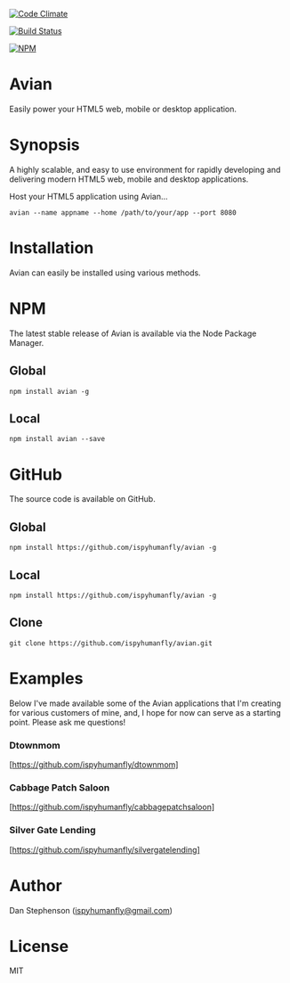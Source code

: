 [![Code Climate](https://codeclimate.com/github/dwyl/esta/badges/gpa.png)](https://codeclimate.com/github/ispyhumanfly/avian)

[![Build Status](https://travis-ci.org/ispyhumanfly/avian.svg?branch=master)](https://travis-ci.org/ispyhumanfly/avian)

[![NPM](https://nodei.co/npm/avian.png)](https://npmjs.org/package/avian)

# Avian
Easily power your HTML5 web, mobile or desktop application.

# Synopsis
A highly scalable, and easy to use environment for rapidly developing and delivering modern HTML5 web, mobile and desktop applications.

Host your HTML5 application using Avian...

    avian --name appname --home /path/to/your/app --port 8080

# Installation
Avian can easily be installed using various methods.

# NPM
The latest stable release of Avian is available via the Node Package Manager.

## Global
    npm install avian -g

## Local

    npm install avian --save

# GitHub
The source code is available on GitHub.

## Global
    npm install https://github.com/ispyhumanfly/avian -g

## Local
    npm install https://github.com/ispyhumanfly/avian -g

## Clone
    git clone https://github.com/ispyhumanfly/avian.git

# Examples
Below I've made available some of the Avian applications that I'm creating for various customers of mine, and, I hope for now can serve as a starting point. Please ask me questions!

### Dtownmom
[https://github.com/ispyhumanfly/dtownmom]

### Cabbage Patch Saloon
[https://github.com/ispyhumanfly/cabbagepatchsaloon]

### Silver Gate Lending
[https://github.com/ispyhumanfly/silvergatelending]

# Author
Dan Stephenson (ispyhumanfly@gmail.com)

# License
MIT
